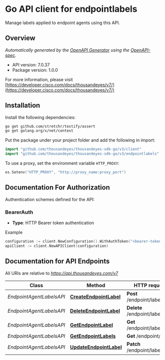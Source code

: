 # Go API client for endpointlabels

Manage labels applied to endpoint agents using this API.


## Overview
*Automatically generated by the [OpenAPI Generator](https://openapi-generator.tech) using the [OpenAPI-spec](https://www.openapis.org/).*

- API version: 7.0.37
- Package version: 1.0.0

For more information, please visit [https://developer.cisco.com/docs/thousandeyes/v7/](https://developer.cisco.com/docs/thousandeyes/v7/)

## Installation

Install the following dependencies:

```sh
go get github.com/stretchr/testify/assert
go get golang.org/x/net/context
```

Put the package under your project folder and add the following in import:

```go
import "github.com/thousandeyes/thousandeyes-sdk-go/v3/client"
import "github.com/thousandeyes/thousandeyes-sdk-go/v3/endpointlabels"
```

To use a proxy, set the environment variable `HTTP_PROXY`:

```go
os.Setenv("HTTP_PROXY", "http://proxy_name:proxy_port")
```

## Documentation For Authorization

Authentication schemes defined for the API:
### BearerAuth
- **Type**: HTTP Bearer token authentication

Example

```go
configuration := client.NewConfiguration().WithAuthToken("<bearer-token>")
apiClient := client.NewAPIClient(configuration)
```

## Documentation for API Endpoints

All URIs are relative to *https://api.thousandeyes.com/v7*

Class | Method | HTTP request | Description
------------ | ------------- | ------------- | -------------
*EndpointAgentLabelsAPI* | [**CreateEndpointLabel**](docs/EndpointAgentLabelsAPI.md#createendpointlabel) | **Post** /endpoint/labels | Create label
*EndpointAgentLabelsAPI* | [**DeleteEndpointLabel**](docs/EndpointAgentLabelsAPI.md#deleteendpointlabel) | **Delete** /endpoint/labels/{id} | Delete label
*EndpointAgentLabelsAPI* | [**GetEndpointLabel**](docs/EndpointAgentLabelsAPI.md#getendpointlabel) | **Get** /endpoint/labels/{id} | Retrieve label
*EndpointAgentLabelsAPI* | [**GetEndpointLabels**](docs/EndpointAgentLabelsAPI.md#getendpointlabels) | **Get** /endpoint/labels | List labels
*EndpointAgentLabelsAPI* | [**UpdateEndpointLabel**](docs/EndpointAgentLabelsAPI.md#updateendpointlabel) | **Patch** /endpoint/labels/{id} | Update label

